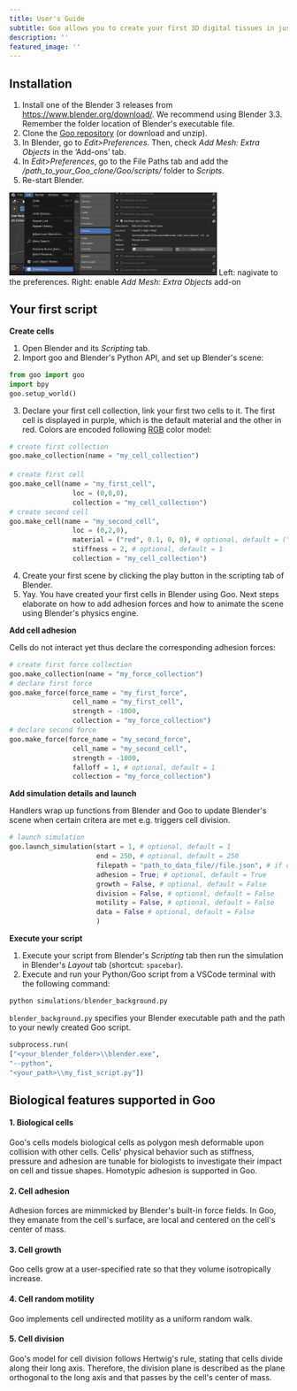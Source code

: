 ```yaml
---
title: User's Guide
subtitle: Goo allows you to create your first 3D digital tissues in just a few clicks.
description: ''
featured_image: ''
---
```


<h2>Installation</h2>

1. Install one of the Blender 3 releases from <a href="https://www.blender.org/download/">https://www.blender.org/download/</a>. We recommend using Blender 3.3. Remember the folder location of Blender's executable file. 
2. Clone the <a href="https://github.com/smegason/Goo">Goo repository</a> (or download and unzip). 
3. In Blender, go to <i>Edit>Preferences</i>. Then, check <i>Add Mesh: Extra Objects</i> in the ‘Add-ons’ tab. 
4. In <i>Edit>Preferences</i>, go to the File Paths tab and add the <i>/path_to_your_Goo_clone/Goo/scripts/</i> folder to <i>Scripts</i>. 
5. Re-start Blender. 


<img src="images\demo\blender_edit_preferences.jpg" height="150"><img src="images\demo\blender_add_mesh.jpg" height="150">
Left: nagivate to the preferences. Right: enable <i> Add Mesh: Extra Objects</i> add-on

<h2>Your first script</h2>

<b>Create cells</b>

<ol>
  <li>Open Blender and its <i>Scripting</i> tab.</li>
  <li>Import goo and Blender's Python API, and set up Blender's scene:</li> 
</ol>

```python
from goo import goo
import bpy
goo.setup_world() 
```

<ol start="3">
  <li>Declare your first cell collection, link your first two cells to it. The first cell is displayed in purple, which is the default material and the other in red. Colors are encoded following <a href="https://www.tug.org/pracjourn/2007-4/walden/color.pdf">RGB</a> color model:</li>
</ol>

```python    
# create first collection
goo.make_collection(name = "my_cell_collection")

# create first cell
goo.make_cell(name = "my_first_cell", 
                loc = (0,0,0), 
                collection = "my_cell_collection")
# create second cell
goo.make_cell(name = "my_second_cell", 
                loc = (0,2,0), 
                material = ("red", 0.1, 0, 0), # optional, default = ("purple", 0.007, 0.021, 0.3)
                stiffness = 2, # optional, default = 1
                collection = "my_cell_collection")  
```
<ol start="4">
  <li>Create your first scene by clicking the play button in the scripting tab of Blender.</li>
  <li>Yay. You have created your first cells in Blender using Goo. Next steps elaborate on how to add adhesion forces and how to animate the scene using Blender's physics engine.</li>
</ol>

<b>Add cell adhesion</b>

Cells do not interact yet thus declare the corresponding adhesion forces: 

```python
# create first force collection
goo.make_collection(name = "my_force_collection")           
# declare first force
goo.make_force(force_name = "my_first_force", 
                cell_name = "my_first_cell", 
                strength = -1000, 
                collection = "my_force_collection")
# declare second force
goo.make_force(force_name = "my_second_force", 
                cell_name = "my_second_cell",
                strength = -1000, 
                falloff = 1, # optional, default = 1
                collection = "my_force_collection")
```

<b>Add simulation details and launch</b>

Handlers wrap up functions from Blender and Goo to update Blender's scene when certain critera are met e.g. triggers cell division. 

```python
# launch simulation
goo.launch_simulation(start = 1, # optional, default = 1
                      end = 250, # optional, default = 250
                      filepath = "path_to_data_file//file.json", # if data = True
                      adhesion = True; # optional, default = True
                      growth = False, # optional, default = False
                      division = False, # optional, default = False
                      motility = False, # optional, default = False
                      data = False # optional, default = False
                      )
```

<b>Execute your script</b>

1. Execute your script from Blender's <i>Scripting</i> tab then run the simulation in Blender's <i>Layout</i> tab (shortcut: `spacebar`). 
2. Execute and run your Python/Goo script from a VSCode terminal with the following command: 

```python
python simulations/blender_background.py
```

`blender_background.py` specifies your Blender executable path and the path to your newly created Goo script. 

```python
subprocess.run(
["<your_blender_folder>\\blender.exe",
"--python",
"<your_path>\\my_fist_script.py"])
```

<h2>Biological features supported in Goo</h2>

<h4>1. Biological cells </h4>
Goo's cells models biological cells as polygon mesh deformable upon collision with other cells. Cells' physical behavior such as stiffness, pressure and adhesion are tunable for biologists to investigate their impact on cell and tissue shapes. Homotypic adhesion is supported in Goo. 
<h4>2. Cell adhesion </h4>
Adhesion forces are mimmicked by Blender's built-in force fields. In Goo, they emanate from the cell's surface, are local and centered on the cell's center of mass. 
<h4>3. Cell growth </h4>
Goo cells grow at a user-specified rate so that they volume isotropically increase. 
<h4>4. Cell random motility</h4> 
Goo implements cell undirected motility as a uniform random walk. 
<h4>5. Cell division</h4> 
Goo's model for cell division follows Hertwig's rule, stating that cells divide along their long axis. Therefore, the division plane is described as the plane orthogonal to the long axis and that passes by the cell's center of mass. 